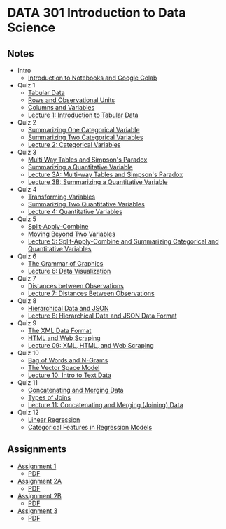 # DATA 301 Introduction to Data Science

## Notes

- Intro
  - [Introduction to Notebooks and Google Colab](./notes/intro/Introduction_to_Notebooks_and_Colab.ipynb)
- Quiz 1
  - [Tabular Data](./notes/quiz1/Tabular_Data.ipynb)
  - [Rows and Observational Units](./notes/quiz1/Rows_and_Observational_Units.ipynb)
  - [Columns and Variables](./notes/quiz1/Columns_and_Variables.ipynb)
  - [Lecture 1: Introduction to Tabular Data](./notes/quiz1/Day_01_Introduction_to_Tabular_Data.ipynb)
- Quiz 2
  - [Summarizing One Categorical Variable](./notes/quiz2/Summarizing_One_Categorical_Variable.ipynb)
  - [Summarizing Two Categorical Variables](./notes/quiz2/Summarizing_Two_Categorical_Variables.ipynb)
  - [Lecture 2: Categorical Variables](./notes/quiz2/Day_02_Categorical_Variables.ipynb)
- Quiz 3
  - [Multi Way Tables and Simpson's Paradox](./notes/quiz3/Multi_Way_Tables_and_Simpson's_Paradox.ipynb)
  - [Summarizing a Quantitative Variable](./notes/quiz3/Summarizing_a_Quantitative_Variable.ipynb)
  - [Lecture 3A: Multi-way Tables and Simpson's Paradox](./notes/quiz3/Day_03A_Multi_Way_Tables_and_Simpson's_Paradox.ipynb)
  - [Lecture 3B: Summarizing a Quantitative Variable](./notes/quiz3/Day_03B_Summarizing_a_Quantitative_Variable.ipynb)
- Quiz 4
  - [Transforming Variables](./notes/quiz4/Transforming_Variables.ipynb)
  - [Summarizing Two Quantitative Variables](./notes/quiz4/Summarizing_Two_Quantitative_Variables.ipynb)
  - [Lecture 4: Quantitative Variables](./notes/quiz4/Day_04_Quantitative_Variables.ipynb)
- Quiz 5
  - [Split-Apply-Combine](./notes/quiz5/Split_Apply_Combine.ipynb)
  - [Moving Beyond Two Variables](./notes/quiz5/Beyond_Two_Variables.ipynb)
  - [Lecture 5: Split-Apply-Combine and Summarizing Categorical and Quantitative Variables](./notes/quiz5/Day_05_Relationships_between_Quantitative_and_Categorical_Variables.ipynb)
- Quiz 6
  - [The Grammar of Graphics](./notes/quiz6/Grammar_of_Graphics.ipynb)
  - [Lecture 6: Data Visualization](./notes/quiz6/Day_06_Data_Visualization.ipynb)
- Quiz 7
  - [Distances between Observations](./notes/quiz7/Distances_Between_Observations.ipynb)
  - [Lecture 7: Distances Between Observations](./notes/quiz7/Day_07_Distances_Between_Observations.ipynb)
- Quiz 8
  - [Hierarchical Data and JSON](./notes/quiz8/Hierarchical_Data_and_JSON.ipynb)
  - [Lecture 8: Hierarchical Data and JSON Data Format](./notes/quiz8/Day_08_JSON_Data_Format_and_APIs.ipynb)
- Quiz 9
  - [The XML Data Format](./notes/quiz9/The_XML_Data_Format.ipynb)
  - [HTML and Web Scraping](./notes/quiz9/HTML_and_Web_Scraping.ipynb)
  - [Lecture 09: XML, HTML, and Web Scraping](./notes/quiz9/Day_09_XML,_HTML,_and_Web_Scraping.ipynb)
- Quiz 10
  - [Bag of Words and N-Grams](./notes/quiz10/Bag_of_Words_and_N_Grams.ipynb)
  - [The Vector Space Model](./notes/quiz10/The_Vector_Space_Model.ipynb)
  - [Lecture 10: Intro to Text Data](./notes/quiz10/Day_10_Introduction_to_Text_Data.ipynb)
- Quiz 11
  - [Concatenating and Merging Data](./notes/quiz11/Concatenating_and_Merging_Data.ipynb)
  - [Types of Joins](./notes/quiz11/Types_of_Joins.ipynb)
  - [Lecture 11: Concatenating and Merging (Joining) Data](./notes/quiz11/Day_11_Concatenating_and_Joining_Data.ipynb)
- Quiz 12
    - [Linear Regression](./notes/quiz12/Linear_Regression.ipynb)
    - [Categorical Features in Regression Models](./notes/quiz12/Categorical_Features_in_Regression_Models.ipynb)

## Assignments

- [Assignment 1](./assignments/DATA_301_Assignment_1_Sreshta_Talluri_and_Ishaan_Sathaye.ipynb)
  - [PDF](./assignments/DATA_301_Assignment_1_Sreshta_Talluri_and_Ishaan_Sathaye.pdf)
- [Assignment 2A](./assignments/assignment2/DATA_301_Assignment_02A_Ishaan_Sathaye_and_Sreshta_Talluri.ipynb)
  - [PDF](./assignments/assignment2/DATA_301_Assignment_02A_Ishaan_Sathaye_and_Sreshta_Talluri.pdf)
- [Assignment 2B](./assignments/assignment2/DATA_301_Assignment_02B_Ishaan_Sathaye_and_Sreshta_Talluri.ipynb)
  - [PDF](./assignments/assignment2/DATA_301_Assignment_02B_Ishaan_Sathaye_and_Sreshta_Talluri.pdf)
- [Assignment 3](./assignments/assignment3/DATA_301_Assignment_3_Ishaan_Sathaye_and_Sreshta_Talluri.ipynb)
  - [PDF](./assignments/assignment3/DATA_301_Assignment_3_Ishaan_Sathaye_and_Sreshta_Talluri.pdf)
